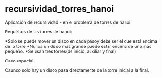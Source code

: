 # recursividad_torres_hanoi
Aplicación de recursividad - en el problema de torres de hanoi



Requisitos de las torres de hanoi:

*Solo se puede mover un disco en cada pasoy debe ser el que está encima de la torre
*Nunca un disco más grande puede estar encima de uno más pequeño.
*Se usan tres torres(de inicio, auxiliar y final)



Caso especial

Caundo solo hay un disco pasa directamente de la torre inicial a la final.

